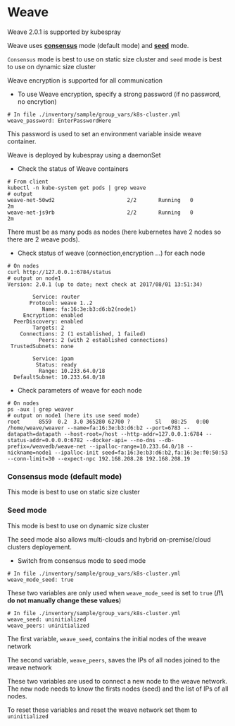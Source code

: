Weave
=======

Weave 2.0.1 is supported by kubespray

Weave uses [**consensus**](https://www.weave.works/docs/net/latest/ipam/##consensus) mode (default mode) and [**seed**](https://www.weave.works/docs/net/latest/ipam/#seed) mode.

`Consensus` mode is best to use on static size cluster and `seed` mode is best to use on dynamic size cluster

Weave encryption is supported for all communication

* To use Weave encryption, specify a strong password (if no password, no encrytion)

```
# In file ./inventory/sample/group_vars/k8s-cluster.yml
weave_password: EnterPasswordHere
```

This password is used to set an environment variable inside weave container.

Weave is deployed by kubespray using a daemonSet

* Check the status of Weave containers

```
# From client
kubectl -n kube-system get pods | grep weave
# output
weave-net-50wd2                       2/2       Running   0          2m
weave-net-js9rb                       2/2       Running   0          2m
```
There must be as many pods as nodes (here kubernetes have 2 nodes so there are 2 weave pods).

* Check status of weave (connection,encryption ...) for each node

```
# On nodes
curl http://127.0.0.1:6784/status
# output on node1
Version: 2.0.1 (up to date; next check at 2017/08/01 13:51:34)

        Service: router
       Protocol: weave 1..2
           Name: fa:16:3e:b3:d6:b2(node1)
     Encryption: enabled
  PeerDiscovery: enabled
        Targets: 2
    Connections: 2 (1 established, 1 failed)
          Peers: 2 (with 2 established connections)
 TrustedSubnets: none

        Service: ipam
         Status: ready
          Range: 10.233.64.0/18
  DefaultSubnet: 10.233.64.0/18
```

* Check parameters of weave for each node

```
# On nodes
ps -aux | grep weaver
# output on node1 (here its use seed mode)
root      8559  0.2  3.0 365280 62700 ?        Sl   08:25   0:00 /home/weave/weaver --name=fa:16:3e:b3:d6:b2 --port=6783 --datapath=datapath --host-root=/host --http-addr=127.0.0.1:6784 --status-addr=0.0.0.0:6782 --docker-api= --no-dns --db-prefix=/weavedb/weave-net --ipalloc-range=10.233.64.0/18 --nickname=node1 --ipalloc-init seed=fa:16:3e:b3:d6:b2,fa:16:3e:f0:50:53 --conn-limit=30 --expect-npc 192.168.208.28 192.168.208.19
```

### Consensus mode (default mode)

This mode is best to use on static size cluster

### Seed mode

This mode is best to use on dynamic size cluster

The seed mode also allows multi-clouds and hybrid on-premise/cloud clusters deployement.

* Switch from consensus mode to seed mode

```
# In file ./inventory/sample/group_vars/k8s-cluster.yml
weave_mode_seed: true
```

These two variables are only used when `weave_mode_seed` is set to `true` (**/!\ do not manually change these values**)

```
# In file ./inventory/sample/group_vars/k8s-cluster.yml
weave_seed: uninitialized
weave_peers: uninitialized
```

The first variable, `weave_seed`, contains the initial nodes of the weave network

The second variable, `weave_peers`, saves the IPs of all nodes joined to the weave network

These two variables are used to connect a new node to the weave network. The new node needs to know the firsts nodes (seed) and the list of IPs of all nodes.

To reset these variables and reset the weave network set them to `uninitialized`
